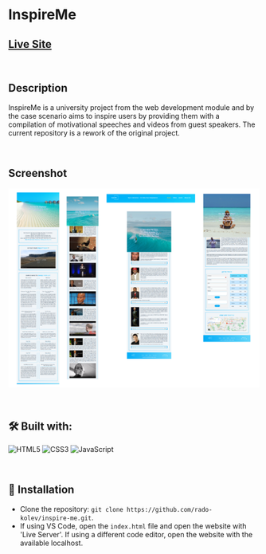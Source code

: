 # InspireMe

## [Live Site](https://inspire-me-your-motivation.netlify.app)

<br/>

## Description

InspireMe is a university project from the web development module and by the case scenario aims to inspire users by providing them with a compilation of motivational speeches and videos from guest speakers. The current repository is a rework of the original project.

<br/>

## Screenshot

![Website screenshots](./demo/inspire-me-screenshot.png)

<br/>

## 🛠️ Built with:

![HTML5](https://img.shields.io/badge/HTML5-E34F26?style=for-the-badge&logo=html5&logoColor=white)
![CSS3](https://img.shields.io/badge/CSS3-1572B6?style=for-the-badge&logo=css3&logoColor=white)
![JavaScript](https://img.shields.io/badge/JavaScript-F7DF1E?style=for-the-badge&logo=javascript&logoColor=black)

<br/>

## 💾 Installation

- Clone the repository: `git clone https://github.com/rado-kolev/inspire-me.git`.
- If using VS Code, open the `index.html` file and open the website with 'Live Server'. If using a different code editor, open the website with the available localhost.
